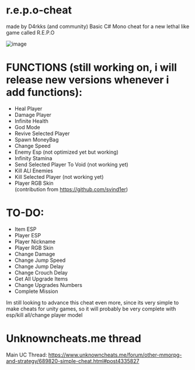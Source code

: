 # r.e.p.o-cheat
made by D4rkks (and community)
Basic C# Mono cheat for a new lethal like game called R.E.P.O

![image](https://github.com/user-attachments/assets/a40cd2fb-1562-43f9-8290-9be3640641cb)

# **FUNCTIONS (still working on, i will release new versions whenever i add functions):**
- Heal Player<br />
- Damage Player<br />
- Infinite Health<br />
- God Mode<br />
- Revive Selected Player<br />
- Spawn MoneyBag<br />
- Change Speed
- Enemy Esp (not optimized yet but working)
- Infinity Stamina
- Send Selected Player To Void (not working yet)
- Kill ALl Enemies
- Kill Selected Player (not working yet)
- Player RGB Skin<br /> (contribution from https://github.com/svind1er)

# **TO-DO:**

- Item ESP <br />
- Player ESP<br />
- Player Nickname<br />
- Player RGB Skin<br />
- Change Damage<br />
- Change Jump Speed<br />
- Change Jump Delay<br />
- Change Crouch Delay<br />
- Get All Upgrade Items<br />
- Change Upgrades Numbers<br />
- Complete Mission


Im still looking to advance this cheat even more, since its very simple to make cheats for unity games, so it will probably be very complete with esp/kill all/change player model

# Unknowncheats.me thread
Main UC Thread: https://www.unknowncheats.me/forum/other-mmorpg-and-strategy/689820-simple-cheat.html#post4335827

